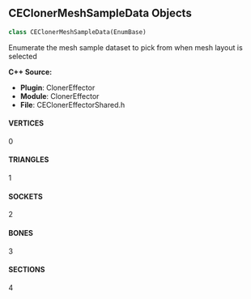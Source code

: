 ## CEClonerMeshSampleData Objects

```python
class CEClonerMeshSampleData(EnumBase)
```

Enumerate the mesh sample dataset to pick from when mesh layout is selected

**C++ Source:**

- **Plugin**: ClonerEffector
- **Module**: ClonerEffector
- **File**: CEClonerEffectorShared.h

<a id="unreal.CEClonerMeshSampleData.VERTICES"></a>

#### VERTICES

0

<a id="unreal.CEClonerMeshSampleData.TRIANGLES"></a>

#### TRIANGLES

1

<a id="unreal.CEClonerMeshSampleData.SOCKETS"></a>

#### SOCKETS

2

<a id="unreal.CEClonerMeshSampleData.BONES"></a>

#### BONES

3

<a id="unreal.CEClonerMeshSampleData.SECTIONS"></a>

#### SECTIONS

4

<a id="unreal.AvaClonerMeshSampleData"></a>